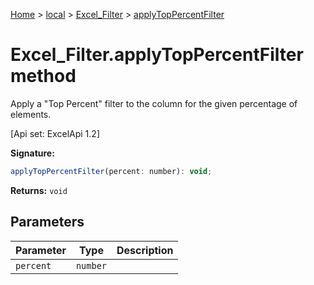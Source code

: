 [Home](./index) &gt; [local](local.md) &gt; [Excel\_Filter](local.excel_filter.md) &gt; [applyTopPercentFilter](local.excel_filter.applytoppercentfilter.md)

# Excel\_Filter.applyTopPercentFilter method

Apply a "Top Percent" filter to the column for the given percentage of elements. 

 \[Api set: ExcelApi 1.2\]

**Signature:**
```javascript
applyTopPercentFilter(percent: number): void;
```
**Returns:** `void`

## Parameters

|  Parameter | Type | Description |
|  --- | --- | --- |
|  `percent` | `number` |  |

